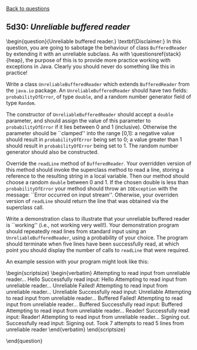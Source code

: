 [Back to questions](../README.md)

## 5d30: *Unreliable buffered reader*

\begin{question}{Unreliable buffered reader.} \textbf{Disclaimer:} In this question, you are going to sabotage the behaviour of
class `BufferedReader` by extending it with an unreliable subclass.  As with \questionsref{stack}{heap}, the purpose
of this is to provide more practice working with exceptions in Java.  Clearly you should never do something like this in practice!

Write a class `UnreliableBufferedReader` which extends `BufferedReader` from the `java.io`
package.  An `UnreliableBufferedReader` should have two fields: `probabilityOfError`, of type `double`,
and a random number generator field of type `Random`.

The constructor of `UnreliableBufferedReader` should accept a `double` parameter, and should assign the value
of this parameter to `probabilityOfError` if it lies between 0 and 1 (inclusive).  Otherwise the parameter should be ``clamped''
into the range [0,1]: a negative value should result in `probabilityOfError` being set to 0; a value greater than 1 should result
in `probabilityOfError` being set to 1.  The random number generator should also be constructed.

Override the `readLine` method of `BufferedReader`.  Your overridden version of this method should invoke the superclass
method to read a line, storing a reference to the resulting string in a local variable.  Then our method should choose a random `double`
between 0 and 1.  If the chosen double is less than `probabilityOfError` your method should throw an `IOException` with
the message: ``Error occurred on input stream''.  Otherwise, your overriden version of `readLine` should return the line that was
obtained via the superclass call.

Write a demonstration class to illustrate that your unreliable buffered reader is ``working'' (i.e., not working very well!).  Your demonstration
program should repeatedly read lines from standard input using an `UnreliableBufferedReader`, using a probability of your choice.
The program should terminate when five lines have been successfully read, at which point you should display the number of calls to
`readLine` that were required.

An example session with your program might look like this:

\begin{scriptsize}
\begin{verbatim}
Attempting to read input from unreliable reader...
Hello
Successfully read input: Hello
Attempting to read input from unreliable reader...
Unreliable
Failed!
Attempting to read input from unreliable reader...
Unreliable
Successfully read input: Unreliable
Attempting to read input from unreliable reader...
Buffered
Failed!
Attempting to read input from unreliable reader...
Buffered
Successfully read input: Buffered
Attempting to read input from unreliable reader...
Reader!
Successfully read input: Reader!
Attempting to read input from unreliable reader...
Signing out.
Successfully read input: Signing out.
Took 7 attempts to read 5 lines from unreliable reader
\end{verbatim}
\end{scriptsize}

\end{question}
